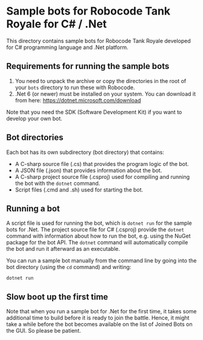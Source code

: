 # Sample bots for Robocode Tank Royale for C# / .Net

This directory contains sample bots for Robocode Tank Royale developed for C# programming language and .Net platform.

## Requirements for running the sample bots

1. You need to unpack the archive or copy the directories in the root of your `bots` directory to run these with
   Robocode.
2. .Net 6 (or newer) must be installed on your system. You can download it from here:
   https://dotnet.microsoft.com/download

Note that you need the SDK (Software Development Kit) if you want to develop your own bot.

## Bot directories

Each bot has its own subdirectory (bot directory) that contains:

* A C-sharp source file (.cs) that provides the program logic of the bot.
* A JSON file (.json) that provides information about the bot.
* A C-sharp project source file (.csproj) used for compiling and running the bot with the `dotnet` command.
* Script files (.cmd and .sh) used for starting the bot.

## Running a bot

A script file is used for running the bot, which is `dotnet run` for the sample bots for .Net. The project source file
for C# (.csproj) provide the `dotnet` command with information about how to run the bot, e.g. using the NuGet package
for the bot API. The `dotnet` command will automatically compile the bot and run it afterward as an executable.

You can run a sample bot manually from the command line by going into the bot directory (using the `cd` command) and
writing:

    dotnet run

## Slow boot up the first time

Note that when you run a sample bot for .Net for the first time, it takes some additional time to build before it is
ready to join the battle. Hence, it might take a while before the bot becomes available on the list of Joined Bots on
the GUI. So please be patient.